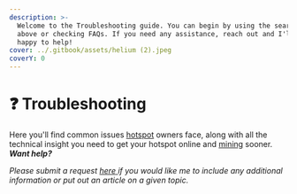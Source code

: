 ```yaml
---
description: >-
  Welcome to the Troubleshooting guide. You can begin by using the search bar
  above or checking FAQs. If you need any assistance, reach out and I'll be
  happy to help!
cover: ../.gitbook/assets/helium (2).jpeg
coverY: 0
---
```


# ❓ Troubleshooting

Here you'll find common issues [hotspot](../helium-glossary.md#hotspot) owners face, along with all the technical insight you need to get your hotspot online and [mining](../helium-glossary.md#mining) sooner. _**Want help?**_

_Please submit a request_ [_here_ ](contact/email.md)_if you would like me to include any additional information or put out an article on a given topic._
